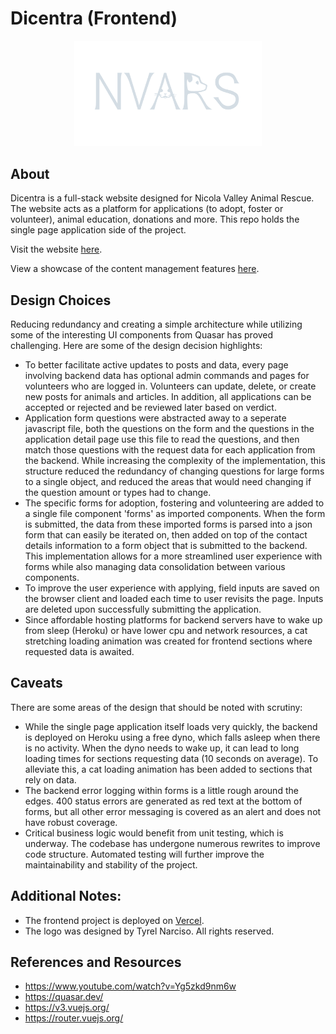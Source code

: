 # Dicentra (Frontend)

<div align="center"><img src="https://github.com/TyrelN/dicentra-frontend/blob/main/src/assets/nvars-logo-light.svg" width="300"/></div>

## About
Dicentra is a full-stack website designed for Nicola Valley Animal Rescue. The website acts as a platform for applications (to adopt, foster or volunteer), animal education, donations and more. This repo holds the single page application side of the project.

Visit the website [here](https://www.nvars.ca/).

View a showcase of the content management features [here](https://www.youtube.com/watch?v=vcnvZttQCXQ).

## Design Choices
Reducing redundancy and creating a simple architecture while utilizing some of the interesting UI components from Quasar has proved challenging. Here are some of the design decision highlights:
* To better facilitate active updates to posts and data, every page involving backend data has optional admin commands and pages for volunteers who are logged in. Volunteers can update, delete, or create new posts for animals and articles. In addition, all applications can be accepted or rejected and be reviewed later based on verdict.
* Application form questions were abstracted away to a seperate javascript file, both the questions on the form and the questions in the application detail page use this file to read the questions, and then match those questions with the request data for each application from the backend. While increasing the complexity of the implementation, this structure reduced the redundancy of changing questions for large forms to a single object, and reduced the areas that would need changing if the question amount or types had to change.
* The specific forms for adoption, fostering and volunteering are added to a single file component 'forms' as imported components. When the form is submitted, the data from these imported forms is parsed into a json form that can easily be iterated on, then added on top of the contact details information to a form object that is submitted to the backend. This implementation allows for a more streamlined user experience with forms while also managing data consolidation between various components.
* To improve the user experience with applying, field inputs are saved on the browser client and loaded each time to user revisits the page. Inputs are deleted upon successfully submitting the application.
* Since affordable hosting platforms for backend servers have to wake up from sleep (Heroku) or have lower cpu and network resources, a cat stretching loading animation was created for frontend sections where requested data is awaited.


## Caveats
There are some areas of the design that should be noted with scrutiny:
* While the single page application itself loads very quickly, the backend is deployed on Heroku using a free dyno, which falls asleep when there is no activity. When the dyno needs to wake up, it can lead to long loading times for sections requesting data (10 seconds on average). To alleviate this, a cat loading animation has been added to sections that rely on data.
* The backend error logging within forms is a little rough around the edges. 400 status errors are generated as red text at the bottom of forms, but all other error messaging is covered as an alert and does not have robust coverage.
* Critical business logic would benefit from unit testing, which is underway. The codebase has undergone numerous rewrites to improve code structure. Automated testing will further improve the maintainability and stability of the project.


## Additional Notes:
* The frontend project is deployed on [Vercel](https://vercel.com/).
* The logo was designed by Tyrel Narciso. All rights reserved.


## References and Resources
* https://www.youtube.com/watch?v=Yg5zkd9nm6w
* https://quasar.dev/
* https://v3.vuejs.org/
* https://router.vuejs.org/

